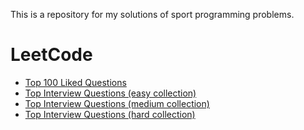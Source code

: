 This is a repository for my solutions of sport programming problems.

# LeetCode
  * [Top 100 Liked Questions](https://leetcode.com/problem-list/79h8rn6/)
  * [Top Interview Questions (easy colleсtion)](https://leetcode.com/explore/interview/card/top-interview-questions-easy/)
  * [Top Interview Questions (medium colleсtion)](https://leetcode.com/explore/interview/card/top-interview-questions-medium/)
  * [Top Interview Questions (hard colleсtion)](https://leetcode.com/explore/interview/card/top-interview-questions-hard/)
